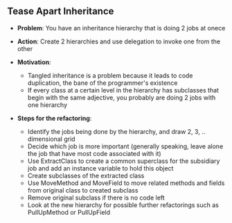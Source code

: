 
## Tease Apart Inheritance

- **Problem**: You have an inheritance hierarchy that is doing 2 jobs at onece
- **Action**: Create 2 hierarchies and use delegation to invoke one from the other

- **Motivation**:
  - Tangled inheritance is a problem because it leads to code duplication, the bane
  of the programmer's existence
  - If every class at a certain level in the hierarchy has subclasses that begin with
  the same adjective, you probably are doing 2 jobs with one hierarchy

- **Steps for the refactoring**:
  - Identify the jobs being done by the hierarchy, and draw 2, 3, .. dimensional grid
  - Decide which job is more important (generally speaking, leave alone the job that have most code associated with it)
  - Use ExtractClass to create a common superclass for the subsidiary job and add an instance variable to hold this object
  - Create subclasses of the extracted class
  - Use MoveMethod and MoveField to move related methods and fields from original class to created subclass
  - Remove original subclass if there is no code left
  - Look at the new hierarchy for possible further refactorings such as PullUpMethod or PullUpField
